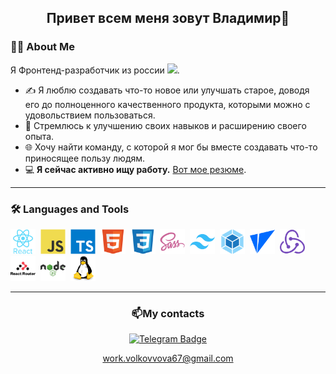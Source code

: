 <h2 align="center">Привет всем меня зовут Владимир👋</h2>

### :man_technologist: About Me

<p>Я Фронтенд-разработчик из россии <img src="https://media.giphy.com/media/WUlplcMpOCEmTGBtBW/giphy.gif" width="30">.</p>

<ul>
    <li>✍ Я люблю создавать что-то новое или улучшать старое, доводя его до полноценного качественного продукта, которыми можно с удовольствием пользоваться.</li>
    <li>🏃 Стремлюсь к улучшению своих навыков и расширению своего опыта.</li>
    <li>🌐 Хочу найти команду, с которой я мог бы вместе создавать что-то приносящее пользу людям.</li>
    <li>💻 <b>Я сейчас активно ищу работу.</b> <a href="https://saratov.hh.ru/resume/2b96c27aff0d8f54f40039ed1f725437626c31">Вот мое резюме</a>.</li>
</ul>

---

### :hammer_and_wrench: Languages and Tools

<div>
    <img src="https://github.com/devicons/devicon/blob/master/icons/react/react-original-wordmark.svg" title="React" alt="React" width="40" height="40"/>&nbsp;
    <img src="https://github.com/devicons/devicon/blob/master/icons/javascript/javascript-original.svg" title="Javascript" alt="Javascript" width="40" height="40"/>&nbsp;
    <img src="https://github.com/devicons/devicon/blob/master/icons/typescript/typescript-original.svg" title="Typescript" alt="Typescript" width="40" height="40"/>&nbsp;
    <img src="https://github.com/devicons/devicon/blob/master/icons/html5/html5-original.svg" title="Html5" alt="Html" width="40" height="40"/>&nbsp;
    <img src="https://github.com/devicons/devicon/blob/master/icons/css3/css3-original.svg" title="Css3" alt="Css" width="40" height="40"/>&nbsp;
    <img src="https://github.com/devicons/devicon/blob/master/icons/sass/sass-original.svg" title="Sass" alt="Sass" width="40" height="40"/>&nbsp;
    <img src="https://github.com/devicons/devicon/blob/master/icons/tailwindcss/tailwindcss-original.svg" title="Tailwindcss" alt="Tailwindcss" width="40" height="40"/>&nbsp;
    <img src="https://github.com/devicons/devicon/blob/master/icons/webpack/webpack-original.svg" title="Webpack" alt="Webpack" width="40" height="40"/>&nbsp;
    <img src="https://github.com/devicons/devicon/blob/master/icons/vite/vite-original.svg" title="Vite" alt="Vite" width="40" height="40"/>&nbsp;
    <img src="https://github.com/devicons/devicon/blob/master/icons/redux/redux-original.svg" title="Redux" alt="Redux" width="40" height="40"/>&nbsp;
    <img src="https://github.com/devicons/devicon/blob/master/icons/reactrouter/reactrouter-original-wordmark.svg" title="React Router DOM" alt="React Router DOM" width="40" height="40"/>&nbsp;
    <img src="https://github.com/devicons/devicon/blob/master/icons/nodejs/nodejs-original-wordmark.svg" title="NodeJs" alt="NodeJs" width="40" height="40"/>&nbsp;
    <img src="https://github.com/devicons/devicon/blob/master/icons/linux/linux-original.svg" title="Linux" alt="Linux" width="40" height="40"/>&nbsp;
</div>

---

<h3 align="center"><b>📫My contacts</b></h3>
<div id="badges">
    <p align="center"><a href="https://t.me/Buagette">
    <img src="https://img.shields.io/badge/Telegram-blue?style=for-the-badge&logo=Telegram&logoColor=white" alt="Telegram Badge"/>
    </a></p>
    <p align="center"><a href="mailto:work.volkovvova67@gmail.com">work.volkovvova67@gmail.com</a></p></p>
</div>




